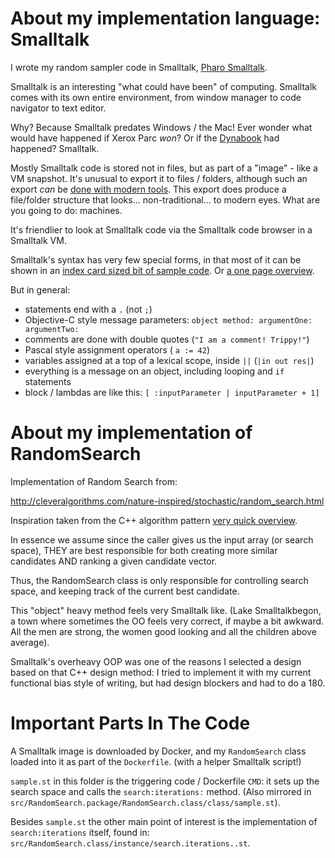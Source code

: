 About my implementation language: Smalltalk
========================

I wrote my random sampler code in Smalltalk, [Pharo Smalltalk](http://pharo.org/).

Smalltalk is an interesting "what could have been" of computing. Smalltalk comes with its own entire environment, from window manager to code navigator to text editor. 

Why? Because Smalltalk predates Windows / the Mac! Ever wonder what would have happened if Xerox Parc *won*? Or if the [Dynabook](https://en.wikipedia.org/wiki/Dynabook) had happened? Smalltalk.

Mostly Smalltalk code is stored not in files, but as part of a "image" - like a VM snapshot. It's unusual to export it to files / folders, although such an export *can* be [done with modern tools](http://www.slideshare.net/esug/of-metacello-git-scripting-and-things). This export does produce a file/folder structure that looks... non-traditional... to modern eyes. What are you going to do: machines.

It's friendlier to look at Smalltalk code via the Smalltalk code browser in a Smalltalk VM.

Smalltalk's syntax has very few special forms, in that most of it can be shown in an [index card sized bit of sample code](http://stackoverflow.com/a/25321514/224334). Or [a one page overview](http://files.pharo.org/media/flyer-cheat-sheet.pdf).

But in general:

  * statements end with a `.` (not `;`)
  * Objective-C style message parameters: `object method: argumentOne: argumentTwo:`
  * comments are done with double quotes (`"I am a comment! Trippy!"`)
  * Pascal style assignment operators ( `a := 42`)
  * variables assigned at a top of a lexical scope, inside `||` (`|in out res|`)
  * everything is a message on an object, including looping and `if` statements
  * block / lambdas are like this: `[ :inputParameter | inputParameter + 1]`


About my implementation of RandomSearch
============================

Implementation of Random Search from:

http://cleveralgorithms.com/nature-inspired/stochastic/random_search.html

Inspiration taken from the C++ algorithm pattern [very quick overview](https://msdn.microsoft.com/en-us/library/hh438471.aspx).

In essence we assume since the caller gives us the input array (or search space), THEY are best responsible for both creating more similar candidates AND ranking a given candidate vector.

Thus, the RandomSearch class is only responsible for controlling search space, and keeping track of the current best candidate. 

This "object" heavy method feels very Smalltalk like. (Lake Smalltalkbegon, a town where sometimes the OO feels very correct, if maybe a bit awkward. All the men are strong, the women good looking and all the children above average).

Smalltalk's overheavy OOP was one of the reasons I selected a design based on that C++ design method: I tried to implement it with my current functional bias style of writing, but had design blockers and had to do a 180.

Important Parts In The Code
=========================

A Smalltalk image is downloaded by Docker, and my `RandomSearch` class loaded into it as part of the `Dockerfile`. (with a helper Smalltalk script!)

`sample.st` in this folder is the triggering code / Dockerfile `CMD`: it sets up the search space and calls the `search:iterations:` method. (Also mirrored in `src/RandomSearch.package/RandomSearch.class/class/sample.st`).

Besides `sample.st` the other main point of interest is the implementation of `search:iterations` itself, found in: `src/RandomSearch.class/instance/search.iterations..st`.